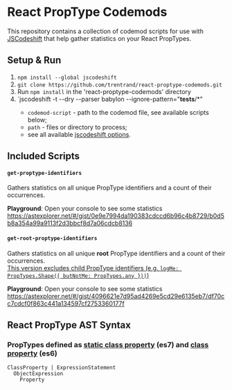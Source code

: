 # React PropType Codemods

This repository contains a collection of codemod scripts for use with
[JSCodeshift](https://github.com/facebook/jscodeshift) that help gather statistics on your React PropTypes.

## Setup & Run

1. `npm install --global jscodeshift`
2. `git clone https://github.com/trentrand/react-proptype-codemods.git`
3. Run `npm install` in the 'react-proptype-codemods' directory
4. `jscodeshift -t <codemod-script> <path> --dry --parser babylon --ignore-pattern="__tests__/*"
   * `codemod-script` - path to the codemod file, see available scripts below;
   * `path` - files or directory to process;
   * see all available [jscodeshift options](https://github.com/facebook/jscodeshift#usage-cli).

## Included Scripts

#### `get-proptype-identifiers`

Gathers statistics on all unique PropType identifiers and a count of their occurrences.  

**Playground**: Open your console to see some statistics  
https://astexplorer.net/#/gist/0e9e7994da190383cdccd6b96c4b8729/b0d5b8a354a99a9113f2d3bbcf8d7a06cdcb8136

#### `get-root-proptype-identifiers`

Gathers statistics on all unique **root** PropType identifiers and a count of their occurrences.  
<u>This version excludes child PropType identifiers (e.g. `logMe: PropTypes.Shape({ butNotMe: PropTypes.any }))`)</u>

**Playground**: Open your console to see some statistics  
https://astexplorer.net/#/gist/4096621e7d95ad4269e5cd29e6135eb7/df70cc7cdcf0f863c441a134597cf2753360177f

## React PropType AST Syntax

### PropTypes defined as <u>static class property</u> (es7) and <u>class property</u> (es6)

    ClassProperty | ExpressionStatement
      ObjectExpression
        Property